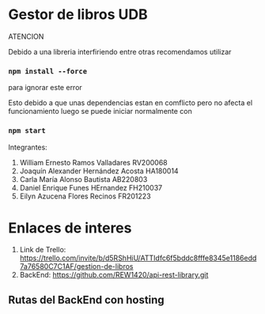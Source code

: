 # Gestor de libros UDB

ATENCION

Debido a una libreria interfiriendo entre otras recomendamos utilizar
### `npm install --force`
para ignorar este error

Esto debido a que unas dependencias estan en comflicto pero no afecta el funcionamiento
luego se puede iniciar normalmente con 
### `npm start`


Integrantes:

1. William Ernesto Ramos Valladares RV200068
2. Joaquín Alexander Hernández Acosta HA180014
3. Carla María Alonso Bautista AB220803
4. Daniel Enrique Funes HErnandez FH210037
5. Eilyn Azucena Flores Recinos FR201223
 
 # Enlaces de interes
 1. Link de Trello: https://trello.com/invite/b/d5RShHiU/ATTIdfc6f5bddc8fffe8345e1186edd7a76580C7C1AF/gestion-de-libros
 2. BackEnd: https://github.com/REW1420/api-rest-library.git
 ## Rutas del BackEnd con hosting
